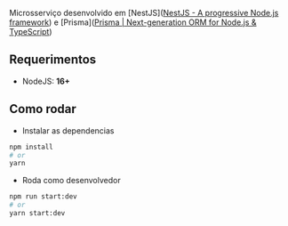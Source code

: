 Microsserviço desenvolvido em [NestJS]([NestJS - A progressive Node.js framework](https://nestjs.com/)) e [Prisma]([Prisma | Next-generation ORM for Node.js & TypeScript](https://www.prisma.io/)) 

## Requerimentos

- NodeJS: **16+**

## Como rodar

- Instalar as dependencias
```bash
npm install
# or
yarn
```

- Roda como desenvolvedor
```bash
npm run start:dev
# or
yarn start:dev
```